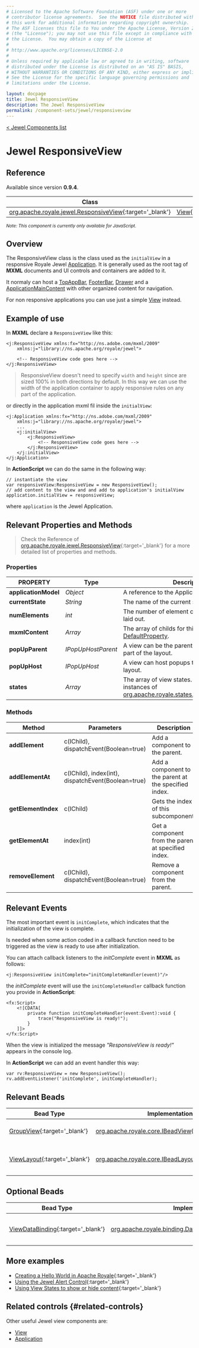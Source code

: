 ```yaml
---
# Licensed to the Apache Software Foundation (ASF) under one or more
# contributor license agreements.  See the NOTICE file distributed with
# this work for additional information regarding copyright ownership.
# The ASF licenses this file to You under the Apache License, Version 2.0
# (the "License"); you may not use this file except in compliance with
# the License.  You may obtain a copy of the License at
# 
# http://www.apache.org/licenses/LICENSE-2.0
# 
# Unless required by applicable law or agreed to in writing, software
# distributed under the License is distributed on an "AS IS" BASIS,
# WITHOUT WARRANTIES OR CONDITIONS OF ANY KIND, either express or implied.
# See the License for the specific language governing permissions and
# limitations under the License.

layout: docpage
title: Jewel ResponsiveView
description: The Jewel ResponsiveView
permalink: /component-sets/jewel/responsiveview
---
```

[< Jewel Components list](component-sets/jewel)

# Jewel ResponsiveView

## Reference

Available since version __0.9.4__.

| Class                 	    | Extends                           |
|------------------------------	|----------------------------------	|
| [org.apache.royale.jewel.ResponsiveView](https://royale.apache.org/asdoc/index.html#!org.apache.royale.jewel/ResponsiveView){:target='_blank'} | [View](https://royale.apache.org/asdoc/index.html#!org.apache.royale.jewel.supportClasses.view/View){:target='_blank'}

<sup>_Note: This component is currently only available for JavaScript._</sup>

## Overview

The ResponsiveView class is the class used as the `initialView` in a responsive Royale Jewel [Application](component-sets/jewel/application). It is generally used as the root tag of __MXML__ documents and UI controls and containers are added to it.

It normaly can host a [TopAppBar](component-sets/jewel/topappbar), [FooterBar](component-sets/jewel/footerbar), [Drawer](component-sets/jewel/drawer) and a [ApplicationMainContent](component-sets/jewel/applicationmaincontent) with other organized content for navigation.

For non responsive applications you can use just a simple [View](component-sets/jewel/view) instead.

## Example of use

In __MXML__ declare a `ResponsiveView` like this:

```mxml
<j:ResponsiveView xmlns:fx="http://ns.adobe.com/mxml/2009" 
	xmlns:j="library://ns.apache.org/royale/jewel">

    <!-- ResponsiveView code goes here -->
</j:ResponsiveView>
```

> ResponsiveView doesn't need to specify `width` and `height` since are sized 100% in both directions by default. In this way we can use the width of the application container to apply responsive rules on any part of the application.

or directly in the application mxml fil inside the `initialView`:

```mxml
<j:Application xmlns:fx="http://ns.adobe.com/mxml/2009" 
	xmlns:j="library://ns.apache.org/royale/jewel">
	...
	<j:initialView>
		<j:ResponsiveView>
			<!-- ResponsiveView code goes here -->
		</j:ResponsiveView>
	</j:initialView>
</j:Application>
```

In __ActionScript__ we can do the same in the following way:

```as3
// instantiate the view
var responsiveView:ResponsiveView = new ResponsiveView();
// add content to the view and and add to application's initialView
application.initialView = responsiveView;
```

where `application` is the Jewel Application.

## Relevant Properties and Methods

> Check the Reference of [org.apache.royale.jewel.ResponsiveView](https://royale.apache.org/asdoc/index.html#!org.apache.royale.jewel/ResponsiveView){:target='_blank'} for a more detailed list of properties and methods.

### Properties

| PROPERTY 	             | Type   	    | Description                                                                                           |
|----------------------- |--------------| ------------------------------------------------------------------------------------------------------|
| __applicationModel__   | _Object_ 	| A reference to the Application's model.                                               				|
| __currentState__   	 | _String_ 	| The name of the current state.                                                                        |
| __numElements__   	 | _int_ 	    | The number of element children that can be laid out.                                                  |
| __mxmlContent__   	 | _Array_ 	    | The array of childs for this view. Is the [DefaultProperty](features/as3/metadata#default-property). |
| __popUpParent__   	 | _IPopUpHostParent_ | A view can be the parent of a popup that will be part of the layout.                            |
| __popUpHost__		   	 | _IPopUpHost_ | A view can host popups that will be part of the layout.                                         		|
| __states__        	 | _Array_ 	    | The array of view states. These should be instances of [org.apache.royale.states.State](https://royale.apache.org/asdoc/index.html#!org.apache.royale.states/State){:target='_blank'}|

### Methods

| Method    	       | Parameters                                                     |Description                                            |
|----------------------|----------------------------------------------------------------|-------------------------------------------------------|
| __addElement__   	   | c(IChild), dispatchEvent(Boolean=true) 	                    | Add a component to the parent.	                    |
| __addElementAt__     | c(IChild), index(int), dispatchEvent(Boolean=true) 	        | Add a component to the parent at the specified index.	|
| __getElementIndex__  | c(IChild)                                           	        | Gets the index of this subcomponent.	                |
| __getElementAt__     | index(int)                                         	        | Get a component from the parent at specified index.	|
| __removeElement__    | c(IChild), dispatchEvent(Boolean=true) 	                    | Remove a component from the parent.	                |

## Relevant Events

The most important event is `initComplete`, which indicates that the initialization of the view is complete.

Is needed when some action coded in a callback function need to be triggered as the view is ready to use after initialization.

You can attach callback listeners to the _initComplete_ event in __MXML__ as follows:

```mxml
<j:ResponsiveView initComplete="initCompleteHandler(event)"/>
```

the _initComplete_ event will use the `initCompleteHandler` callback function you provide in __ActionScript__:

```mxml
<fx:Script>
    <![CDATA[      
        private function initCompleteHandler(event:Event):void {
            trace("ResponsiveView is ready!");
        }
    ]]>
</fx:Script>
```

When the view is initialized the message _"ResponsiveView is ready!"_ appears in the console log.

In __ActionScript__ we can add an event handler this way: 

```as3
var rv:ResponsiveView = new ResponsiveView();
rv.addEventListener('initComplete', initCompleteHandler);
```

## Relevant Beads

| Bead Type       	| Implementation                               	  | Description                                     |
|-----------------	|------------------------------------------------ |------------------------------------------------	|
| [GroupView](https://royale.apache.org/asdoc/index.html#!org.apache.royale.html.beads/GroupView){:target='_blank'}      	| [org.apache.royale.core.IBeadView](https://royale.apache.org/asdoc/index.html#!org.apache.royale.core/IBeadView){:target='_blank'} | This is the default view bead.	|
| [ViewLayout](https://royale.apache.org/asdoc/index.html#!org.apache.royale.jewel.beads.layouts/ViewLayout){:target='_blank'}      	| [org.apache.royale.core.IBeadLayout](https://royale.apache.org/asdoc/index.html#!org.apache.royale.core/IBeadLayout){:target='_blank'} | This is the default layout bead.	|

## Optional Beads

| Bead Type       	| Implementation                               	  | Description                                     |
|-----------------	|------------------------------------------------ |------------------------------------------------	|
| [ViewDataBinding](https://royale.apache.org/asdoc/index.html#!org.apache.royale.binding/ViewDataBinding){:target='_blank'}      	| [org.apache.royale.binding.DataBindingBase](https://royale.apache.org/asdoc/index.html#!org.apache.royale.binding/DataBindingBase){:target='_blank'} | Provide binding capabilities to the view.	|

## More examples

* [Creating a Hello World in Apache Royale](https://royale.apache.org/creating-a-hello-world-in-apache-royale/){:target='_blank'}
* [Using the Jewel Alert Control](https://royale.apache.org/using-jewel-alert-control/){:target='_blank'}
* [Using View States to show or hide content](https://royale.codeoscopic.com/using-view-states-to-show-or-hide-content/){:target='_blank'}

## Related controls {#related-controls}

Other useful Jewel view components are:

* [View](component-sets/jewel/view)
* [Application](component-sets/jewel/application)
